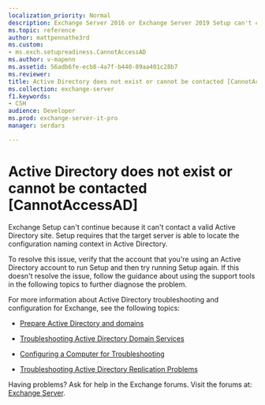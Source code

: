 ```yaml
---
localization_priority: Normal
description: Exchange Server 2016 or Exchange Server 2019 Setup can't continue because Active directory doesn't exist or can't be contacted.
ms.topic: reference
author: mattpennathe3rd
ms.custom:
- ms.exch.setupreadiness.CannotAccessAD
ms.author: v-mapenn
ms.assetid: 56adb6fe-ecb8-4a7f-b440-89aa401c28b7
ms.reviewer: 
title: Active Directory does not exist or cannot be contacted [CannotAccessAD]
ms.collection: exchange-server
f1.keywords:
- CSH
audience: Developer
ms.prod: exchange-server-it-pro
manager: serdars

---
```


# Active Directory does not exist or cannot be contacted [CannotAccessAD]

Exchange Setup can't continue because it can't contact a valid Active Directory site. Setup requires that the target server is able to locate the configuration naming context in Active Directory.

To resolve this issue, verify that the account that you're using an Active Directory account to run Setup and then try running Setup again. If this doesn't resolve the issue, follow the guidance about using the support tools in the following topics to further diagnose the problem.

For more information about Active Directory troubleshooting and configuration for Exchange, see the following topics:

- [Prepare Active Directory and domains](../../plan-and-deploy/prepare-ad-and-domains.md)

- [Troubleshooting Active Directory Domain Services](https://docs.microsoft.com/windows-server/identity/ad-ds/manage/ad-ds-troubleshooting)

- [Configuring a Computer for Troubleshooting](https://go.microsoft.com/fwlink/p/?LinkId=272141)

- [Troubleshooting Active Directory Replication Problems](https://docs.microsoft.com/windows-server/identity/ad-ds/manage/troubleshoot/troubleshooting-active-directory-replication-problems)

Having problems? Ask for help in the Exchange forums. Visit the forums at: [Exchange Server](https://go.microsoft.com/fwlink/p/?linkId=60612).

